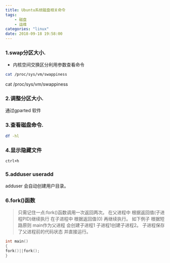 ```yaml
---
title: Ubuntu系统磁盘相关命令
tags: 
	- 磁盘
	- 运维
categories: "linux"
date: 2018-09-18 19:58:00
---
```


### 1.swap分区大小.
- 内核空间交换区分利用参数查看命令
``` Bash {.line-numbers}
cat /proc/sys/vm/swappiness

```
cat /proc/sys/vm/swappiness
### 2.调整分区大小.
通过gparted 软件

### 3.查看磁盘命令.
```Bash {.line-numbers}
df -hl
```

### 4.显示隐藏文件
``` Bash {.line-numbers}
ctrl+h
```

### 5.adduser useradd
adduser 会自动创建用户目录。

### 6.fork()函数
>只需记住一点:fork()函数调用一次返回两次。
在父进程中 根据返回值(子进程PID)继续执行
在子进程中 根据返回值(0) 再继续执行。
如下例子  根据短路原则 main作为父进程 会创建子进程1 子进程1创建子进程2。
子进程保存了父进程前的代码状态 并直接运行。 
```C {.line-numbers}
int main()
{
fork()||fork();
}
```